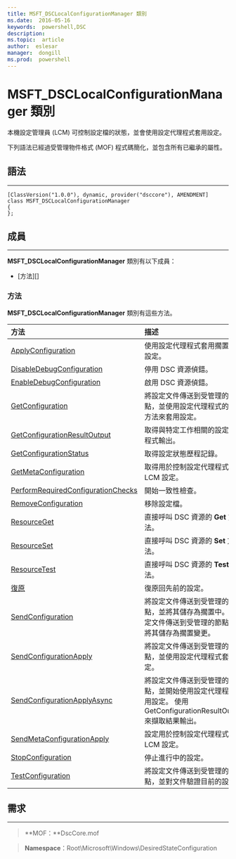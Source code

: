 ```yaml
---
title: MSFT_DSCLocalConfigurationManager 類別 
ms.date:  2016-05-16
keywords:  powershell,DSC
description:  
ms.topic:  article
author:  eslesar
manager:  dongill
ms.prod:  powershell
---
```


# MSFT_DSCLocalConfigurationManager 類別

本機設定管理員 (LCM) 可控制設定檔的狀態，並會使用設定代理程式套用設定。

下列語法已經過受管理物件格式 (MOF) 程式碼簡化，並包含所有已繼承的屬性。

## 語法
------

``` syntax
[ClassVersion("1.0.0"), dynamic, provider("dsccore"), AMENDMENT]
class MSFT_DSCLocalConfigurationManager
{
};
```

## 成員
-------

**MSFT_DSCLocalConfigurationManager** 類別有以下成員：

-   [方法][]

### 方法

**MSFT_DSCLocalConfigurationManager** 類別有這些方法。

|方法 |描述 |
|:--- |:---|
| [ApplyConfiguration](msft-dsclocalconfigurationmanager-applyconfiguration.md)| 使用設定代理程式套用擱置中的設定。| 
| [DisableDebugConfiguration](msft-dsclocalconfigurationmanager-disabledebugconfiguration.md)| 停用 DSC 資源偵錯。| 
| [EnableDebugConfiguration](msft-dsclocalconfigurationmanager-enabledebugconfiguration.md)| 啟用 DSC 資源偵錯。| 
| [GetConfiguration](msft-dsclocalconfigurationmanager-getconfiguration.md)| 將設定文件傳送到受管理的節點，並使用設定代理程式的 **Get** 方法來套用設定。| 
| [GetConfigurationResultOutput](msft-dsclocalconfigurationmanager-getconfigurationresultoutput.md)| 取得與特定工作相關的設定代理程式輸出。| 
| [GetConfigurationStatus](msft-dsclocalconfigurationmanager-getconfigurationstatus.md)| 取得設定狀態歷程記錄。| 
| [GetMetaConfiguration](msft-dsclocalconfigurationmanager-getmetaconfiguration.md)| 取得用於控制設定代理程式的 LCM 設定。| 
| [PerformRequiredConfigurationChecks](msft-dsclocalconfigurationmanager-performrequiredconfigurationchecks.md)| 開始一致性檢查。| 
| [RemoveConfiguration](msft-dsclocalconfigurationmanager-removeconfiguration.md)| 移除設定檔。| 
| [ResourceGet](msft-dsclocalconfigurationmanager-resourceget.md)| 直接呼叫 DSC 資源的 **Get** 方法。| 
| [ResourceSet](msft-dsclocalconfigurationmanager-resourceset.md)| 直接呼叫 DSC 資源的 **Set** 方法。| 
| [ResourceTest](msft-dsclocalconfigurationmanager-resourcetest.md)| 直接呼叫 DSC 資源的 **Test** 方法。| 
| [復原](msft-dsclocalconfigurationmanager-rollback.md)| 復原回先前的設定。| 
| [SendConfiguration](msft-dsclocalconfigurationmanager-sendconfiguration.md)| 將設定文件傳送到受管理的節點，並將其儲存為擱置中。將設定文件傳送到受管理的節點，並將其儲存為擱置變更。| 
| [SendConfigurationApply](msft-dsclocalconfigurationmanager-sendconfigurationapply.md)| 將設定文件傳送到受管理的節點，並使用設定代理程式套用設定。| 
| [SendConfigurationApplyAsync](msft-dsclocalconfigurationmanager-sendconfigurationapplyasync.md)| 將設定文件傳送到受管理的節點，並開始使用設定代理程式套用設定。 使用 GetConfigurationResultOutput 來擷取結果輸出。| 
| [SendMetaConfigurationApply](msft-dsclocalconfigurationmanager-sendmetaconfigurationapply.md)| 設定用於控制設定代理程式的 LCM 設定。| 
| [StopConfiguration](msft-dsclocalconfigurationmanager-stopconfiguration.md)| 停止進行中的設定。| 
| [TestConfiguration](msft-dsclocalconfigurationmanager-testconfiguration.md)| 將設定文件傳送到受管理的節點，並對文件驗證目前的設定。| 



 

## 需求
------------
>**MOF：**DscCore.mof

>**Namespace**：Root\Microsoft\Windows\DesiredStateConfiguration



 

 





<!--HONumber=May16_HO3-->


